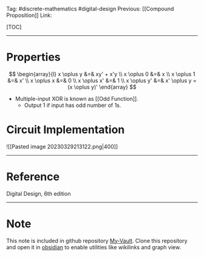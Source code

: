 Tag: #discrete-mathematics #digital-design 
Previous: [[Compound Proposition]]
Link: 

[TOC]

---

# Properties

$$
\begin{array}{l}
	x \oplus y &=& xy' + x'y \\
	x \oplus 0 &=& x \\
	x \oplus 1 &=& x' \\
	x \oplus x &=& 0 \\
	x \oplus x' &=& 1 \\
	x \oplus y' &=& x' \oplus y = (x \oplus y)'
\end{array}
$$

- Multiple-input XOR is known as [[Odd Function]].
	- Output 1 if input has odd number of 1s.

# Circuit Implementation

![[Pasted image 20230329213122.png|400]]

---

# Reference

Digital Design, 6th edition

---

# Note

This note is included in github repository [My-Vault](https://github.com/LittleD3092/My-Vault.git). Clone this repository and open it in [obsidian](https://obsidian.md/) to enable utilities like wikilinks and graph view.